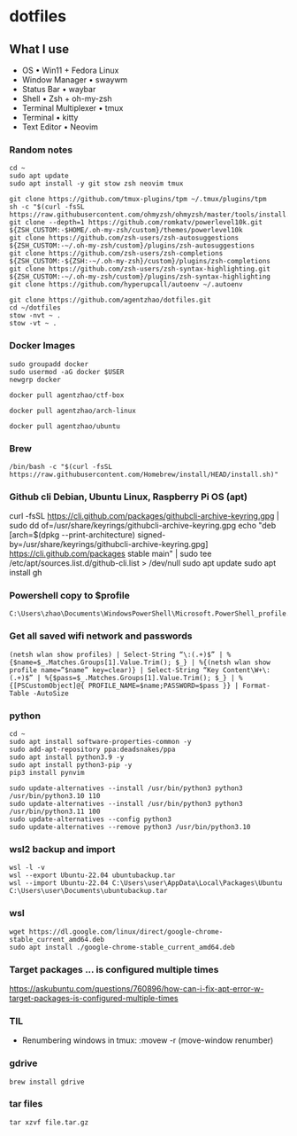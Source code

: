 # dotfiles

## What I use

- OS • Win11 + Fedora Linux
- Window Manager • swaywm
- Status Bar • waybar
- Shell • Zsh + oh-my-zsh
- Terminal Multiplexer • tmux
- Terminal • kitty
- Text Editor • Neovim

### Random notes

```
cd ~
sudo apt update
sudo apt install -y git stow zsh neovim tmux

git clone https://github.com/tmux-plugins/tpm ~/.tmux/plugins/tpm
sh -c "$(curl -fsSL https://raw.githubusercontent.com/ohmyzsh/ohmyzsh/master/tools/install.sh)"
git clone --depth=1 https://github.com/romkatv/powerlevel10k.git ${ZSH_CUSTOM:-$HOME/.oh-my-zsh/custom}/themes/powerlevel10k
git clone https://github.com/zsh-users/zsh-autosuggestions ${ZSH_CUSTOM:-~/.oh-my-zsh/custom}/plugins/zsh-autosuggestions
git clone https://github.com/zsh-users/zsh-completions ${ZSH_CUSTOM:-${ZSH:-~/.oh-my-zsh}/custom}/plugins/zsh-completions
git clone https://github.com/zsh-users/zsh-syntax-highlighting.git ${ZSH_CUSTOM:-~/.oh-my-zsh/custom}/plugins/zsh-syntax-highlighting
git clone https://github.com/hyperupcall/autoenv ~/.autoenv

git clone https://github.com/agentzhao/dotfiles.git
cd ~/dotfiles
stow -nvt ~ .
stow -vt ~ .
```

### Docker Images

```
sudo groupadd docker
sudo usermod -aG docker $USER
newgrp docker
```

```
docker pull agentzhao/ctf-box
```

```
docker pull agentzhao/arch-linux
```

```
docker pull agentzhao/ubuntu
```

### Brew

```
/bin/bash -c "$(curl -fsSL https://raw.githubusercontent.com/Homebrew/install/HEAD/install.sh)"
```

### Github cli Debian, Ubuntu Linux, Raspberry Pi OS (apt)

curl -fsSL https://cli.github.com/packages/githubcli-archive-keyring.gpg | sudo dd of=/usr/share/keyrings/githubcli-archive-keyring.gpg
echo "deb [arch=$(dpkg --print-architecture) signed-by=/usr/share/keyrings/githubcli-archive-keyring.gpg] https://cli.github.com/packages stable main" | sudo tee /etc/apt/sources.list.d/github-cli.list > /dev/null
sudo apt update
sudo apt install gh

### Powershell copy to $profile

```
C:\Users\zhao\Documents\WindowsPowerShell\Microsoft.PowerShell_profile.ps1
```

### Get all saved wifi network and passwords

```
(netsh wlan show profiles) | Select-String “\:(.+)$” | %{$name=$_.Matches.Groups[1].Value.Trim(); $_} | %{(netsh wlan show profile name=”$name” key=clear)} | Select-String “Key Content\W+\:(.+)$” | %{$pass=$_.Matches.Groups[1].Value.Trim(); $_} | %{[PSCustomObject]@{ PROFILE_NAME=$name;PASSWORD=$pass }} | Format-Table -AutoSize
```

### python

```
cd ~
sudo apt install software-properties-common -y
sudo add-apt-repository ppa:deadsnakes/ppa
sudo apt install python3.9 -y
sudo apt install python3-pip -y
pip3 install pynvim

sudo update-alternatives --install /usr/bin/python3 python3 /usr/bin/python3.10 110
sudo update-alternatives --install /usr/bin/python3 python3 /usr/bin/python3.11 100
sudo update-alternatives --config python3
sudo update-alternatives --remove python3 /usr/bin/python3.10
```

### wsl2 backup and import

```
wsl -l -v
wsl --export Ubuntu-22.04 ubuntubackup.tar
wsl --import Ubuntu-22.04 C:\Users\user\AppData\Local\Packages\Ubuntu C:\Users\user\Documents\ubuntubackup.tar
```

### wsl

```
wget https://dl.google.com/linux/direct/google-chrome-stable_current_amd64.deb
sudo apt install ./google-chrome-stable_current_amd64.deb
```

### Target packages ... is configured multiple times

https://askubuntu.com/questions/760896/how-can-i-fix-apt-error-w-target-packages-is-configured-multiple-times

### TIL

- Renumbering windows in tmux: <C-a>:movew -r (move-window renumber)

### gdrive

`brew install gdrive`

### tar files

`tar xzvf file.tar.gz`
